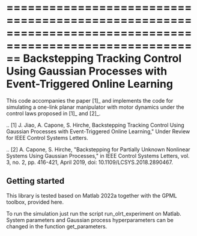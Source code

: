 ==========================================================================================================
Backstepping Tracking Control Using Gaussian Processes with  Event-Triggered Online Learning
==========================================================================================================

This code accompanies the paper [1]_ and implements the code for simulating a one-link planar manipulator with motor dynamics under the control laws proposed in [1]_ and [2]_.


.. [1] J. Jiao, A. Capone, S. Hirche, Backstepping Tracking Control Using Gaussian Processes with  Event-Triggered Online Learning," Under Review for IEEE Control Systems Letters.

.. [2] A. Capone, S. Hirche, "Backstepping for Partially Unknown Nonlinear Systems Using Gaussian Processes," in IEEE Control Systems Letters, vol. 3, no. 2, pp. 416-421, April 2019, doi: 10.1109/LCSYS.2018.2890467.

Getting started
---------------

This library is tested based on Matlab 2022a together with the GPML toolbox, provided here.

To run the simulation just run the script run_olrt_experiment on Matlab. System parameters and Gaussian process hyperparameters can be changed in the function get_parameters.